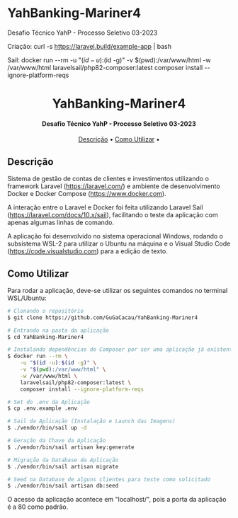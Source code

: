 # YahBanking-Mariner4
Desafio Técnico YahP - Processo Seletivo 03-2023

Criação:
curl -s https://laravel.build/example-app | bash

Sail: 
docker run --rm
-u "$(id -u):$(id -g)"
-v $(pwd):/var/www/html
-w /var/www/html
laravelsail/php82-composer:latest
composer install --ignore-platform-reqs
<h1 align="center">
  YahBanking-Mariner4
  <br>
</h1>

<h4 align="center">Desafio Técnico YahP - Processo Seletivo 03-2023</h4>

<p align="center">
  <a href="#descrição">Descrição</a> •
  <a href="#como-utilizar">Como Utilizar</a> •
</p>

## Descrição

Sistema de gestão de contas de clientes e investimentos utilizando o framework Laravel (https://laravel.com/) e ambiente de desenvolvimento Docker e Docker Compose (https://www.docker.com).

A interação entre o Laravel e Docker foi feita utilizando Laravel Sail (https://laravel.com/docs/10.x/sail), facilitando o teste da aplicação com apenas algumas linhas de comando.

A aplicação foi desenvolvido no sistema operacional Windows, rodando o subsistema WSL-2 para utilizar o Ubuntu na máquina e o Visual Studio Code (https://code.visualstudio.com) para a edição de texto.

## Como Utilizar

Para rodar a aplicação, deve-se utilizar os seguintes comandos no terminal WSL/Ubuntu:

```bash
# Clonando o repositório
$ git clone https://github.com/GuGaCacau/YahBanking-Mariner4

# Entrando na pasta da aplicação
$ cd YahBanking-Mariner4

# Instalando dependências do Composer por ser uma aplicação já existente
$ docker run --rm \
    -u "$(id -u):$(id -g)" \
    -v "$(pwd):/var/www/html" \
    -w /var/www/html \
    laravelsail/php82-composer:latest \
    composer install --ignore-platform-reqs

# Set do .env da Aplicação
$ cp .env.example .env

# Sail da Aplicação (Instalação e Launch das Imagens)
$ ./vendor/bin/sail up -d

# Geração da Chave da Aplicação
$ ./vendor/bin/sail artisan key:generate

# Migração da Database da Aplicação
$ ./vendor/bin/sail artisan migrate 

# Seed na Database de alguns clientes para teste como solicitado
$ ./vendor/bin/sail artisan db:seed
```

O acesso da aplicação acontece em "localhost/", pois a porta da aplicação é a 80 como padrão.